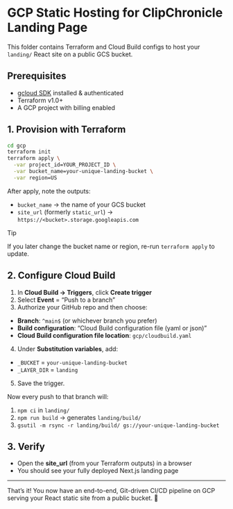 # GCP Static Hosting for ClipChronicle Landing Page

This folder contains Terraform and Cloud Build configs to host your `landing/` React site on a public GCS bucket.

## Prerequisites

- [gcloud SDK](https://cloud.google.com/sdk) installed & authenticated  
- Terraform v1.0+  
- A GCP project with billing enabled  

## 1. Provision with Terraform

```bash
cd gcp
terraform init
terraform apply \
  -var project_id=YOUR_PROJECT_ID \
  -var bucket_name=your-unique-landing-bucket \
  -var region=US
```

After apply, note the outputs:

* `bucket_name` → the name of your GCS bucket
* `site_url` (formerly `static_url`) → `https://<bucket>.storage.googleapis.com`

> [!TIP]
> If you later change the bucket name or region, re-run `terraform apply` to update.

## 2. Configure Cloud Build

1. In **Cloud Build → Triggers**, click **Create trigger**
2. Select **Event** = “Push to a branch”
3. Authorize your GitHub repo and then choose:

  * **Branch**: `^main$` (or whichever branch you prefer)
  * **Build configuration**: “Cloud Build configuration file (yaml or json)”
  * **Cloud Build configuration file location**: `gcp/cloudbuild.yaml`
4. Under **Substitution variables**, add:

  * `_BUCKET` = `your-unique-landing-bucket`
  * `_LAYER_DIR` = `landing`
5. Save the trigger.

Now every push to that branch will:

1. `npm ci` in `landing/`
2. `npm run build` → generates `landing/build/`
3. `gsutil -m rsync -r landing/build/ gs://your-unique-landing-bucket`

## 3. Verify

* Open the **site\_url** (from your Terraform outputs) in a browser
* You should see your fully deployed Next.js landing page

---

That’s it! You now have an end-to-end, Git-driven CI/CD pipeline on GCP serving your React static site from a public bucket. 🎉

